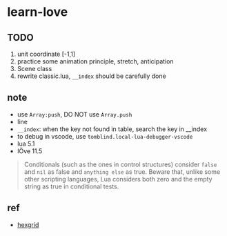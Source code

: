 # learn-love
## TODO
1.  unit coordinate [-1,1]
2.  practice some animation principle, stretch, anticipation
3. Scene class
4.  rewrite classic.lua, `__index` should be carefully done

## note
- use `Array:push`, DO NOT use `Array.push`
- line
- `__index`: when the key not found in table, search the key in __index
- to debug in vscode, use `tomblind.local-lua-debugger-vscode`
- lua 5.1
- lÖve 11.5
> Conditionals (such as the ones in control structures) consider `false` and `nil` as false and `anything else` as true. Beware that, unlike some other scripting languages, Lua considers both zero and the empty string as true in conditional tests.

## ref
- [hexgrid](https://www.redblobgames.com/grids/hexagons/#pixel-to-hex)